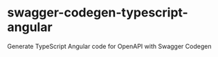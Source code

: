 # swagger-codegen-typescript-angular
Generate TypeScript Angular code for OpenAPI with Swagger Codegen
